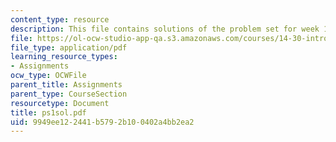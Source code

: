 ```yaml
---
content_type: resource
description: This file contains solutions of the problem set for week 1.
file: https://ol-ocw-studio-app-qa.s3.amazonaws.com/courses/14-30-introduction-to-statistical-method-in-economics-spring-2006/9949ee122441b5792b100402a4bb2ea2_ps1sol.pdf
file_type: application/pdf
learning_resource_types:
- Assignments
ocw_type: OCWFile
parent_title: Assignments
parent_type: CourseSection
resourcetype: Document
title: ps1sol.pdf
uid: 9949ee12-2441-b579-2b10-0402a4bb2ea2
---
```

